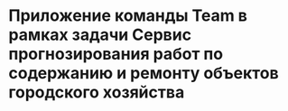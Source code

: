 # Приложение команды Team в рамках задачи Сервис прогнозирования работ по содержанию и ремонту объектов городского хозяйства
